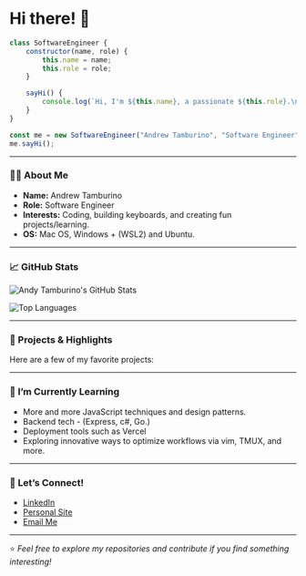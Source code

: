 # Hi there! 👋

```javascript
class SoftwareEngineer {
    constructor(name, role) {
        this.name = name;
        this.role = role;
    }

    sayHi() {
        console.log(`Hi, I'm ${this.name}, a passionate ${this.role}.\nThanks for dropping by! Hope you find my work interesting.`);
    }
}

const me = new SoftwareEngineer("Andrew Tamburino", "Software Engineer");
me.sayHi();
```

---

### 👨‍💻 About Me

- **Name:** Andrew Tamburino
- **Role:** Software Engineer
- **Interests:** Coding, building keyboards, and creating fun projects/learning.
- **OS:** Mac OS, Windows + (WSL2) and Ubuntu.

---

### 📈 GitHub Stats

![Andy Tamburino's GitHub Stats](https://github-readme-stats.vercel.app/api?username=atamburino&show_icons=true&theme=radical)

![Top Languages](https://github-readme-stats.vercel.app/api/top-langs/?username=atamburino&layout=compact&theme=radical)

---

### 🚀 Projects & Highlights

Here are a few of my favorite projects:

---

### 🌱 I’m Currently Learning

- More and more JavaScript techniques and design patterns.
- Backend tech - (Express, c#, Go.)
- Deployment tools such as Vercel 
- Exploring innovative ways to optimize workflows via vim, TMUX, and more.

---

### 🤝 Let’s Connect!

- [LinkedIn](https://www.linkedin.com/in/andrew-tamburino/)
- [Personal Site](https://www.andyt.pro/)
- [Email Me](mailto:tamburinoandy@gmail.com)

---

⭐️ *Feel free to explore my repositories and contribute if you find something interesting!*
